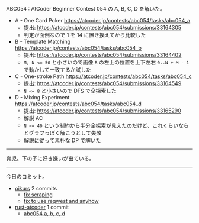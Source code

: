 ABC054 : AtCoder Beginner Contest 054 の A, B, C, D を解いた。

- A - One Card Poker
  <https://atcoder.jp/contests/abc054/tasks/abc054_a>
  - 提出: <https://atcoder.jp/contests/abc054/submissions/33164305>
  - 判定が面倒なので 1 を 14 に置き換えてから比較した
- B - Template Matching
  <https://atcoder.jp/contests/abc054/tasks/abc054_b>
  - 提出: <https://atcoder.jp/contests/abc054/submissions/33164402>
  - `M, N <= 50` と小さいので画像 `B` の左上の位置を上下左右 `0..N + M - 1` で動かして一致するか試した
- C - One-stroke Path
  <https://atcoder.jp/contests/abc054/tasks/abc054_c>
  - 提出: <https://atcoder.jp/contests/abc054/submissions/33164549>
  - `N <= 8` と小さいので DFS で全探索した
- D - Mixing Experiment
  <https://atcoder.jp/contests/abc054/tasks/abc054_d>
  - 提出: <https://atcoder.jp/contests/abc054/submissions/33165290>
  - 解説 AC
  - `N <= 40` という制約から半分全探索が見えたのだけど、これくらいならとグラフっぽく解こうとして失敗
  - 解説に従って素朴な DP で解いた

---

育児。下の子に好き嫌いが出ている。

---

今日のコミット。

- [oikurs](https://github.com/bouzuya/oikurs) 2 commits
  - [fix scraping](https://github.com/bouzuya/oikurs/commit/5ac0477109a8ca47eedcdaf9c775b7a8f2431a7f)
  - [fix to use reqwest and anyhow](https://github.com/bouzuya/oikurs/commit/a076cc9ac8743f680c50a13f7994c57b210f6cdf)
- [rust-atcoder](https://github.com/bouzuya/rust-atcoder) 1 commit
  - [abc054 a, b, c, d](https://github.com/bouzuya/rust-atcoder/commit/ad041aecc7a9c3bc8b1adb45120239ae691a92f8)

